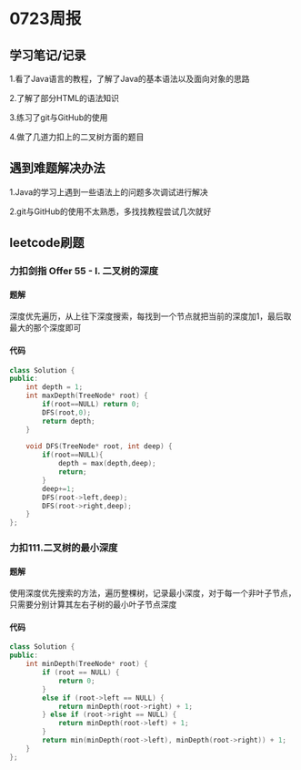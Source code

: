 # 0723周报

## 学习笔记/记录

1.看了Java语言的教程，了解了Java的基本语法以及面向对象的思路

2.了解了部分HTML的语法知识

3.练习了git与GitHub的使用

4.做了几道力扣上的二叉树方面的题目

## 遇到难题解决办法

1.Java的学习上遇到一些语法上的问题多次调试进行解决

2.git与GitHub的使用不太熟悉，多找找教程尝试几次就好

## leetcode刷题

### 力扣剑指 Offer 55 - I. 二叉树的深度

#### 题解

深度优先遍历，从上往下深度搜索，每找到一个节点就把当前的深度加1，最后取最大的那个深度即可

#### 代码

```cpp
class Solution {
public:
    int depth = 1;
    int maxDepth(TreeNode* root) {
        if(root==NULL) return 0;
        DFS(root,0);
        return depth;
    }
    
    void DFS(TreeNode* root, int deep) {
        if(root==NULL){
            depth = max(depth,deep);
            return;
        }
        deep+=1;
        DFS(root->left,deep);
        DFS(root->right,deep);
    }
};
```

### 力扣111.二叉树的最小深度

#### 题解

使用深度优先搜索的方法，遍历整棵树，记录最小深度，对于每一个非叶子节点，只需要分别计算其左右子树的最小叶子节点深度

#### 代码

```cpp
class Solution {
public:
    int minDepth(TreeNode* root) {
        if (root == NULL) {
            return 0;
        }
        else if (root->left == NULL) {
            return minDepth(root->right) + 1;
        } else if (root->right == NULL) {
            return minDepth(root->left) + 1;
        }
        return min(minDepth(root->left), minDepth(root->right)) + 1;
    }
};
```